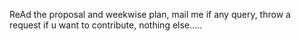 ReAd the proposal and weekwise plan, mail me if any query, throw a request if u want to contribute, nothing else.....

